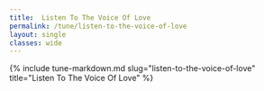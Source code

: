 ```yaml
---
title:  Listen To The Voice Of Love
permalink: /tune/listen-to-the-voice-of-love
layout: single
classes: wide
---
```

{% include tune-markdown.md slug="listen-to-the-voice-of-love" title="Listen To The Voice Of Love" %}
